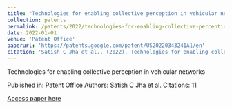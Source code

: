 ```yaml
---
title: "Technologies for enabling collective perception in vehicular networks"
collection: patents
permalink: /patents/2022/technologies-for-enabling-collective-perception-in
date: 2022-01-01
venue: 'Patent Office'
paperurl: 'https://patents.google.com/patent/US20220343241A1/en'
citation: 'Satish C Jha et al.. (2022). Technologies for enabling collective perception in vehicular networks. Patent Office.'
---
```


Technologies for enabling collective perception in vehicular networks

Published in: Patent Office
Authors: Satish C Jha et al.
Citations: 11

[Access paper here](https://patents.google.com/patent/US20220343241A1/en)
